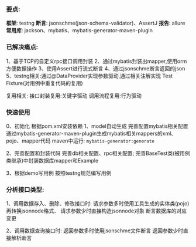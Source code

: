 ### 要点:
**框架**: testng 
**断言**: jsonschme(json-schema-validator)、AssertJ
**报告**: allure
**常用库**: jackson、mybatis、mybatis-generator-maven-plugin


### 已解决痛点:
1、基于TCP的自定义rpc接口调用封装
2、通过mybatis封装出mapper,使用orm方便数据操作
3、使用Assert进行流式断言
4、通过jsonschme断言返回的json
5、testng相关:通过@DataProvider实现参数驱动,通过相关注解实现 Test Fixture(对用例中重复代码的复用)

复用相关:
接口封装复用:关键字驱动
调用流程复用:行为驱动

### 快速使用
0、初始化
根据pom.xml安装依赖
1、model自动生成
完善配置mybatis相关配置
通过mybatis-generator-maven-plugin生成mybatis相关mappers的xml、pojo、mapper代码
maven中运行: ```mybatis-generator:generate```

2、完善配置和封装代码
完善db相关配置、rpc相关配置;
完善BaseTest类(被用例类继承)中封装数据库mapper和Example

3、根据demo写用例
按照testng规范编写用例

### 分析接口类型:
1、调用数据存入、删除、修改接口时:
请求参数多时使用工具生成的实体类(pojo)再转换jsonnode格式、
请求参数少时直接构造jsonnode对象
断言数据库的对应变更

2、调用数据查询接口时:
返回参数多时使用jsonschme文件断言
返回参数少时直接解析断言





